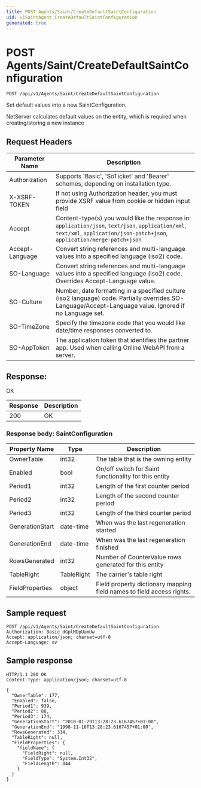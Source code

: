```yaml
---
title: POST Agents/Saint/CreateDefaultSaintConfiguration
uid: v1SaintAgent_CreateDefaultSaintConfiguration
generated: true
---
```


# POST Agents/Saint/CreateDefaultSaintConfiguration

```http
POST /api/v1/Agents/Saint/CreateDefaultSaintConfiguration
```

Set default values into a new SaintConfiguration.


NetServer calculates default values on the entity, which is required when creating/storing a new instance







## Request Headers

| Parameter Name | Description |
|----------------|-------------|
| Authorization  | Supports 'Basic', 'SoTicket' and 'Bearer' schemes, depending on installation type. |
| X-XSRF-TOKEN   | If not using Authorization header, you must provide XSRF value from cookie or hidden input field |
| Accept         | Content-type(s) you would like the response in: `application/json`, `text/json`, `application/xml`, `text/xml`, `application/json-patch+json`, `application/merge-patch+json` |
| Accept-Language | Convert string references and multi-language values into a specified language (iso2) code. |
| SO-Language | Convert string references and multi-language values into a specified language (iso2) code. Overrides Accept-Language value. |
| SO-Culture | Number, date formatting in a specified culture (iso2 language) code. Partially overrides SO-Language/Accept-Language value. Ignored if no Language set. |
| SO-TimeZone | Specify the timezone code that you would like date/time responses converted to. |
| SO-AppToken | The application token that identifies the partner app. Used when calling Online WebAPI from a server. |


## Response:

OK

| Response | Description |
|----------------|-------------|
| 200 | OK |

### Response body: SaintConfiguration

| Property Name | Type |  Description |
|----------------|------|--------------|
| OwnerTable | int32 | The table that is the owning entity |
| Enabled | bool | On/off switch for Saint functionality for this entity |
| Period1 | int32 | Length of the first counter period |
| Period2 | int32 | Length of the second counter period |
| Period3 | int32 | Length of the third counter period |
| GenerationStart | date-time | When was the last regeneration started |
| GenerationEnd | date-time | When was the last regeneration finished |
| RowsGenerated | int32 | Number of CounterValue rows generated for this entity |
| TableRight | TableRight | The carrier's table right |
| FieldProperties | object | Field property dictionary mapping field names to field access rights. |

## Sample request

```http!
POST /api/v1/Agents/Saint/CreateDefaultSaintConfiguration
Authorization: Basic dGplMDpUamUw
Accept: application/json; charset=utf-8
Accept-Language: sv
```

## Sample response

```http_
HTTP/1.1 200 OK
Content-Type: application/json; charset=utf-8

{
  "OwnerTable": 177,
  "Enabled": false,
  "Period1": 939,
  "Period2": 88,
  "Period3": 174,
  "GenerationStart": "2010-01-29T13:28:23.6167457+01:00",
  "GenerationEnd": "1998-11-16T13:28:23.6167457+01:00",
  "RowsGenerated": 314,
  "TableRight": null,
  "FieldProperties": {
    "fieldName": {
      "FieldRight": null,
      "FieldType": "System.Int32",
      "FieldLength": 844
    }
  }
}
```